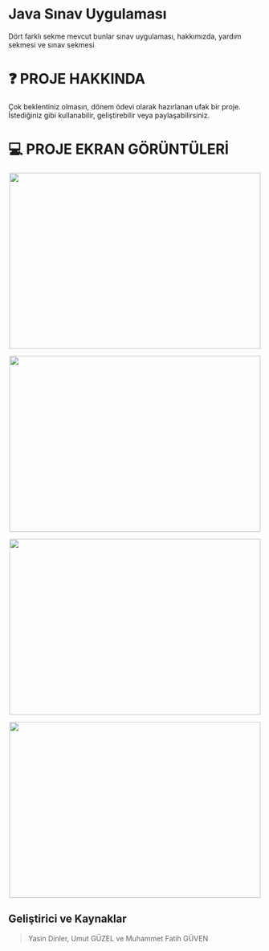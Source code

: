 # Java Sınav Uygulaması
Dört farklı sekme mevcut bunlar sınav uygulaması, hakkımızda, yardım sekmesi ve sınav sekmesi


❓ PROJE HAKKINDA
===========
Çok beklentiniz olmasın, dönem ödevi olarak hazırlanan ufak bir proje. İstediğiniz gibi kullanabilir, geliştirebilir veya paylaşabilirsiniz.

💻 PROJE EKRAN GÖRÜNTÜLERİ
===========

<p align="center">
  <img width="500" height="350" src="https://raw.githubusercontent.com/TheGladio/Java-Sinav-Uygulamasi/main/Ekran%20G%C3%B6r%C3%BCnt%C3%BCleri/S%C4%B1nav%C4%B1%20Ba%C5%9Flat.jpg">
</p>

<p align="center">
  <img width="500" height="350" src="https://raw.githubusercontent.com/TheGladio/Java-Sinav-Uygulamasi/main/Ekran%20G%C3%B6r%C3%BCnt%C3%BCleri/Hakk%C4%B1m%C4%B1zda.jpg">
</p>

<p align="center">
  <img width="500" height="350" src="https://raw.githubusercontent.com/TheGladio/Java-Sinav-Uygulamasi/main/Ekran%20G%C3%B6r%C3%BCnt%C3%BCleri/Yard%C4%B1m.jpg">
</p>

<p align="center">
  <img width="500" height="350" src="https://github.com/TheGladio/Java-Sinav-Uygulamasi/blob/main/Ekran%20G%C3%B6r%C3%BCnt%C3%BCleri/S%C4%B1nav%20Ekran%C4%B1.jpg">
</p>

Geliştirici ve Kaynaklar
-------
> Yasin Dinler,
>	Umut GÜZEL ve
>	Muhammet Fatih GÜVEN
